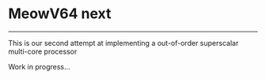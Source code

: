 # MeowV64 next
---

This is our second attempt at implementing a out-of-order superscalar multi-core processor

Work in progress...